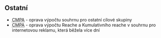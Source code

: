 ﻿---
categories: [fenix]
layout: fenix
---


## Ostatní
<ul>
	<li>
		<abbr title="Crossmediální postanalýza">CMPA</abbr> - oprava výpočtu souhrnu pro ostatní cílové skupiny
	</li>
	<li>
		<abbr title="Crossmediální postanalýza">CMPA</abbr> - oprava výpočtu Reache a Kumulativního reache v souhrnu pro internetovou reklamu, která běžela více dní
	</li>
</ul>

